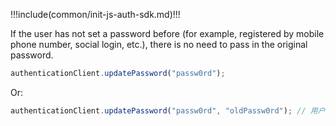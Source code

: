 !!!include(common/init-js-auth-sdk.md)!!!

If the user has not set a password before (for example, registered by mobile phone number, social login, etc.), there is no need to pass in the original password.

```javascript
authenticationClient.updatePassword("passw0rd");
```

Or:

```javascript
authenticationClient.updatePassword("passw0rd", "oldPassw0rd"); // 用户之前设置了密码
```
